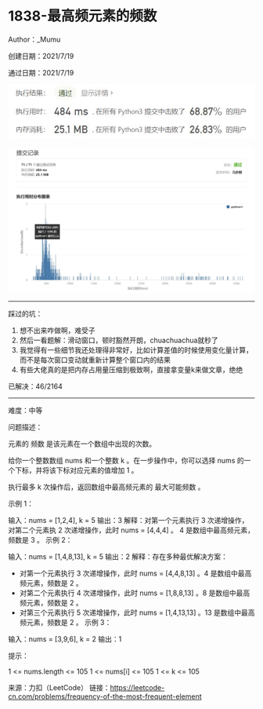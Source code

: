 # 1838-最高频元素的频数

Author：_Mumu

创建日期：2021/7/19

通过日期：2021/7/19

![](./通过截图2.jpg)

![](./通过截图1.jpg)

*****

踩过的坑：

1. 想不出来咋做啊，难受子
2. 然后一看题解：滑动窗口，顿时豁然开朗，chuachuachua就秒了
3. 我觉得有一些细节我还处理得非常好，比如计算差值的时候使用变化量计算，而不是每次窗口变动就重新计算整个窗口内的结果
4. 有些大佬真的是把内存占用量压缩到极致啊，直接拿变量k来做文章，绝绝

已解决：46/2164

*****

难度：中等

问题描述：

元素的 频数 是该元素在一个数组中出现的次数。

给你一个整数数组 nums 和一个整数 k 。在一步操作中，你可以选择 nums 的一个下标，并将该下标对应元素的值增加 1 。

执行最多 k 次操作后，返回数组中最高频元素的 最大可能频数 。

 

示例 1：

输入：nums = [1,2,4], k = 5
输出：3
解释：对第一个元素执行 3 次递增操作，对第二个元素执 2 次递增操作，此时 nums = [4,4,4] 。
4 是数组中最高频元素，频数是 3 。
示例 2：

输入：nums = [1,4,8,13], k = 5
输出：2
解释：存在多种最优解决方案：
- 对第一个元素执行 3 次递增操作，此时 nums = [4,4,8,13] 。4 是数组中最高频元素，频数是 2 。
- 对第二个元素执行 4 次递增操作，此时 nums = [1,8,8,13] 。8 是数组中最高频元素，频数是 2 。
- 对第三个元素执行 5 次递增操作，此时 nums = [1,4,13,13] 。13 是数组中最高频元素，频数是 2 。
示例 3：

输入：nums = [3,9,6], k = 2
输出：1


提示：

1 <= nums.length <= 105
1 <= nums[i] <= 105
1 <= k <= 105

来源：力扣（LeetCode）
链接：https://leetcode-cn.com/problems/frequency-of-the-most-frequent-element